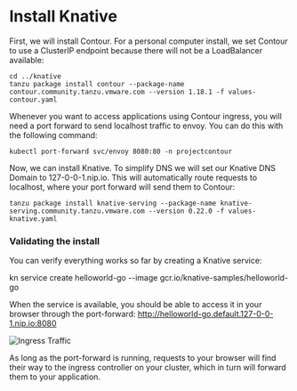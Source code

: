 # Install Knative

First, we will install Contour. For a personal computer install, we set Contour to use a ClusterIP endpoint because there will not be a LoadBalancer available:

```
cd ../knative
tanzu package install contour --package-name contour.community.tanzu.vmware.com --version 1.18.1 -f values-contour.yaml
```

Whenever you want to access applications using Contour ingress, you will need a port forward to send localhost traffic to envoy. You can do this with the following command:

```kubectl port-forward svc/envoy 8080:80 -n projectcontour```

Now, we can install Knative. To simplify DNS we will set our Knative DNS Domain to 127-0-0-1.nip.io. This will automatically route requests to localhost, where your port forward will send them to Contour:

```tanzu package install knative-serving --package-name knative-serving.community.tanzu.vmware.com --version 0.22.0 -f values-knative.yaml```

### Validating the install

You can verify everything works so far by creating a Knative service:

kn service create helloworld-go --image gcr.io/knative-samples/helloworld-go

When the service is available, you should be able to access it in your browser through the port-forward: http://helloworld-go.default.127-0-0-1.nip.io:8080

![Ingress Traffic](../images/port-forward.png)

As long as the port-forward is running, requests to your browser will find their way to the ingress controller on your cluster, which in turn will forward them to your application.
